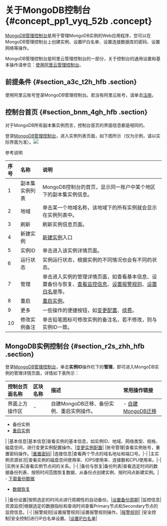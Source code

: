 # 关于MongoDB控制台 {#concept_pp1_vyq_52b .concept}

[MongoDB管理控制台](https://mongodb.console.aliyun.com/)是用于管理MongoDB实例的Web应用程序，您可以在MongoDB管理控制台上创建实例、设置IP白名单、设置连接数据库的密码、设置网络等操作。

MongoDB管理控制台是阿里云管理控制台的一部分，关于控制台的通用设置和基本操作请参见：[使用阿里云管理控制台](https://www.alibabacloud.com/help/zh/doc-detail/47605.html)。

## 前提条件 {#section_a3c_t2h_hfb .section}

使用阿里云账号登录MongoDB管理控制台。若没有阿里云账号，请单击[注册](https://account.aliyun.com/register/register.htm)。

## 控制台首页 {#section_bnm_4gh_hfb .section}

对于MongoDB所有副本集实例而言，控制台首页的界面信息都是相同的。

登录[MongoDB管理控制台](https://mongodb.console.aliyun.com/)，进入实例列表页面，如下图所示（仅为示例，请以实际界面为准）。![](http://static-aliyun-doc.oss-cn-hangzhou.aliyuncs.com/assets/img/6668/153983505513769_zh-CN.png)

参考说明

|序号|名称|说明|
|:-|:-|:-|
|1|副本集实例列表|MongoDB控制台的首页，显示同一账户中某个地区下的副本集实例信息。|
|2|地域|单击某一个地域名称，该地域下的所有实例就会显示在实例列表中。|
|3|刷新|刷新实例信息页面。|
|4|新建实例|[新建实例](https://www.alibabacloud.com/help/zh/doc-detail/26572.htm)入口|
|5|实例ID|单击进入该实例详情页面。|
|6|运行状态|实例运行状态，根据实例的不同情况也会有不同的状态。|
|7|管理|单击进入实例的管理详情页面，如查看基本信息、设置备份与恢复、[查看监控信息](https://www.alibabacloud.com/help/zh/doc-detail/60518.htm)、[设置报警规则](https://www.alibabacloud.com/help/zh/doc-detail/61585.htm)、[设置白名单](https://www.alibabacloud.com/help/zh/doc-detail/54529.htm)等。|
|8|重启|[重启实例](https://www.alibabacloud.com/help/zh/doc-detail/44658.htm)。|
|9|更多|一些操作的便捷按钮，如[变更配置](https://www.alibabacloud.com/help/zh/doc-detail/44655.htm)、[续费](https://www.alibabacloud.com/help/zh/doc-detail/54285.htm)。|
|10|修改实例备注|单击铅笔图标可修改实例的备注名，若不修改，则与实例ID一致。|

## MongoDB实例控制台 {#section_r2s_zhh_hfb .section}

登录[MongoDB管理控制台](https://mongodb.console.aliyun.com/)，单击**实例ID**操作栏下的**管理**，即可进入MongoDB实例的管理详情页面，详情如下表所示：

|控制台页面名称|区块名称|描述|常用操作链接|
|:------|:---|:-|:-----|
|界面上方操作区|-|自建MongoDB迁移、备份实例、重启实例操作。| -   [自建MongoDB迁移](https://www.alibabacloud.com/help/zh/doc-detail/44660.htm)
-   备份实例
-   [重启实例](https://www.alibabacloud.com/help/zh/doc-detail/44658.htm)

 |
|基本信息|基本信息|查看实例的基本信息，如实例ID、地域、网络类型、规格、磁盘空间，进行变更实例配置操作。|[变更实例配置](https://www.alibabacloud.com/help/zh/doc-detail/44655.htm)|
|账号管理|查看实例账号，重置密码操作。|[重置密码](https://www.alibabacloud.com/help/zh/doc-detail/54544.htm)|
|连接信息|查看两个节点的域名地址和端口号。|-|
|主实例资源状况|查看实例的磁盘空间使用率、IOPS使用率、连接数和CPU使用率。|-|
|实例关系|查看实例节点间的关系。|-|
|备份与恢复|备份列表|查看选定时间的数据备份列表、按照时间范围恢复数据、从备份点创建实例、按时间点新建实例。| -   [下载备份数据](https://www.alibabacloud.com/help/zh/doc-detail/55011.htm)
-   [数据恢复](https://www.alibabacloud.com/help/zh/doc-detail/55015.htm)

 |
|备份设置|按照选定的时间点进行周期性的自动备份。|[设置备份周期](https://www.alibabacloud.com/help/zh/doc-detail/55008.htm)|
|监控信息|资源监控|根据选定的数据指标和查询时间查看Primary节点和Secondary节点的监控信息。|-|
|报警规则|设置报警规则|设置报警规则操作。|[报警规则](https://www.alibabacloud.com/help/zh/doc-detail/61585.htm)|
|安全控制|安全控制|进行IP白名单设置。|[设置IP白名单](https://www.alibabacloud.com/help/zh/doc-detail/54529.htm)|

